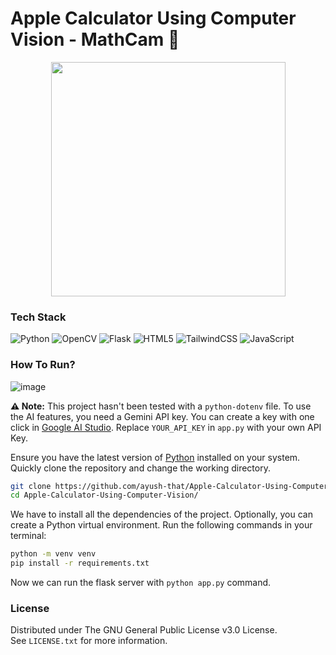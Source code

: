 # Apple Calculator Using Computer Vision - MathCam 📸

<p align="center">
  <img src="https://github.com/user-attachments/assets/03f7c640-820c-427c-98c8-d61728733853" height="375">
</p>

### Tech Stack

![Python](https://img.shields.io/badge/python-3670A0?style=for-the-badge&logo=python&logoColor=ffdd54)
![OpenCV](https://img.shields.io/badge/opencv-%23white.svg?style=for-the-badge&logo=opencv&logoColor=white)
![Flask](https://img.shields.io/badge/flask-%23000.svg?style=for-the-badge&logo=flask&logoColor=white)
![HTML5](https://img.shields.io/badge/html5-%23E34F26.svg?style=for-the-badge&logo=html5&logoColor=white)
![TailwindCSS](https://img.shields.io/badge/tailwindcss-%2338B2AC.svg?style=for-the-badge&logo=tailwind-css&logoColor=white)
![JavaScript](https://img.shields.io/badge/javascript-%23323330.svg?style=for-the-badge&logo=javascript&logoColor=%23F7DF1E)


### How To Run?

![image](https://github.com/user-attachments/assets/e93169af-412a-4183-9a18-fd8990e26022)

**⚠️ Note:** This project hasn't been tested with a ```python-dotenv``` file. To use the AI features, you need a Gemini API key. You can create a key with one click in [Google AI Studio](https://makersuite.google.com/app/apikey). Replace ```YOUR_API_KEY``` in ```app.py``` with your own API Key.

Ensure you have the latest version of [Python](https://www.python.org/downloads/) installed on your system. Quickly clone the repository and change the working directory.

```bash
git clone https://github.com/ayush-that/Apple-Calculator-Using-Computer-Vision.git
cd Apple-Calculator-Using-Computer-Vision/
```

We have to install all the dependencies of the project. Optionally, you can create a Python virtual environment. Run the following commands in your terminal:

```bash
python -m venv venv
pip install -r requirements.txt
```
Now we can run the flask server with ```python app.py``` command.


### License

Distributed under The GNU General Public License v3.0 License.<br>
See `LICENSE.txt` for more information.
